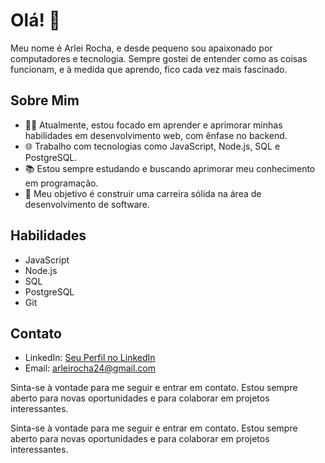 # Olá! 👋

Meu nome é Arlei Rocha, e desde pequeno sou apaixonado por computadores e tecnologia. Sempre gostei de entender como as coisas funcionam, e à medida que aprendo, fico cada vez mais fascinado.

## Sobre Mim

- 👨‍💻 Atualmente, estou focado em aprender e aprimorar minhas habilidades em desenvolvimento web, com ênfase no backend.
- 🌐 Trabalho com tecnologias como JavaScript, Node.js, SQL e PostgreSQL.
- 📚 Estou sempre estudando e buscando aprimorar meu conhecimento em programação.
- 💼 Meu objetivo é construir uma carreira sólida na área de desenvolvimento de software.

## Habilidades

- JavaScript
- Node.js
- SQL
- PostgreSQL
- Git

## Contato

- LinkedIn: [Seu Perfil no LinkedIn](https://www.linkedin.com/in/arleipr/)
- Email: arleirocha24@gmail.com

Sinta-se à vontade para me seguir e entrar em contato. Estou sempre aberto para novas oportunidades e para colaborar em projetos interessantes.


Sinta-se à vontade para me seguir e entrar em contato. Estou sempre aberto para novas oportunidades e para colaborar em projetos interessantes.

